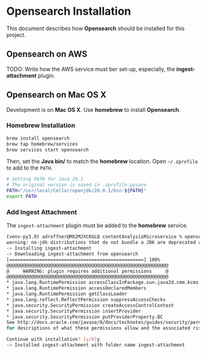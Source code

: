 # Opensearch Installation

This document describes how **Opensearch** should be installed for this project.

## Opensearch on AWS

TODO: Write how the AWS service must ber set-up, especially, the **ingest-attachment** plugin.

## Opensearch on Mac OS X

Development is on **Mac OS X**. Use **homebrew** to install **Opensearch**.

### Homebrew Installation

```bash
brew install opensearch
brew tap homebrew/services
brew services start opensearch
```

Then, set the **Java bin/** to match the **homebrew** location. Open `~/.zprofile` to add to the `PATH`.

```bash
# Setting PATH for Java 20.1
# The original version is saved in .zprofile.pysave
PATH="/usr/local/Cellar/openjdk/20.0.1/bin:${PATH}"
export PATH                                                                                                                                                                            
```

### Add Ingest Attachment

The `ingest-attachment` plugin must be added to the **homebrew** service.

```bash
(venv-py3.9) adroffner@MX2MJXCKGLQ contentAnalysisMicroservice % opensearch-plugin install ingest-attachment 
warning: no-jdk distributions that do not bundle a JDK are deprecated and will be removed in a future release
-> Installing ingest-attachment
-> Downloading ingest-attachment from opensearch
[=================================================] 100%
@@@@@@@@@@@@@@@@@@@@@@@@@@@@@@@@@@@@@@@@@@@@@@@@@@@@@@@@@@@
@     WARNING: plugin requires additional permissions     @
@@@@@@@@@@@@@@@@@@@@@@@@@@@@@@@@@@@@@@@@@@@@@@@@@@@@@@@@@@@
* java.lang.RuntimePermission accessClassInPackage.sun.java2d.cmm.kcms
* java.lang.RuntimePermission accessDeclaredMembers
* java.lang.RuntimePermission getClassLoader
* java.lang.reflect.ReflectPermission suppressAccessChecks
* java.security.SecurityPermission createAccessControlContext
* java.security.SecurityPermission insertProvider
* java.security.SecurityPermission putProviderProperty.BC
See http://docs.oracle.com/javase/8/docs/technotes/guides/security/permissions.html
for descriptions of what these permissions allow and the associated risks.

Continue with installation? [y/N]y
-> Installed ingest-attachment with folder name ingest-attachment
```
